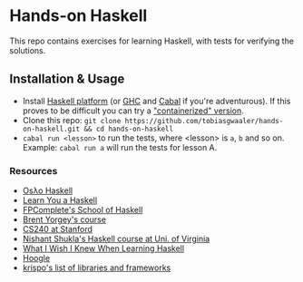 # Hands-on Haskell
This repo contains exercises for learning Haskell, with tests for verifying the solutions.

## Installation & Usage
* Install [Haskell platform](https://www.haskell.org/platform/) (or [GHC](http://www.haskell.org/ghc/download) and [Cabal](http://www.haskell.org/cabal/download.html) if you're adventurous). If this proves to be difficult you can try a ["containerized" version](https://github.com/tobiasgwaaler/docker-haskell-env).
* Clone this repo: `git clone https://github.com/tobiasgwaaler/hands-on-haskell.git && cd hands-on-haskell`
* `cabal run <lesson>` to run the tests, where \<lesson\> is `a`, `b` and so on. Example: `cabal run a` will run the tests for lesson A.

### Resources
* [Osλo Haskell](http://www.meetup.com/Oslo-Haskell/)
* [Learn You a Haskell](http://learnyouahaskell.com/)
* [FPComplete's School of Haskell](https://www.fpcomplete.com/school)
* [Brent Yorgey's course](http://www.seas.upenn.edu/~cis194/lectures.html)
* [CS240 at Stanford](http://www.scs.stanford.edu/14sp-cs240h/)
* [Nishant Shukla's Haskell course at Uni. of Virginia](http://shuklan.com/haskell/)
* [What I Wish I Knew When Learning Haskell](http://dev.stephendiehl.com/hask/#intro)
* [Hoogle](https://www.fpcomplete.com/hoogle)
* [krispo's list of libraries and frameworks](https://haskell.zeef.com/konstantin.skipor)
